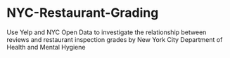 # NYC-Restaurant-Grading
Use Yelp and NYC Open Data to investigate the relationship between reviews and restaurant inspection grades by New York City Department of Health and Mental Hygiene
